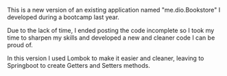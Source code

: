 This is a new version of an existing application named "me.dio.Bookstore" I developed during a bootcamp last year. 

Due to the lack of time, I ended posting the code incomplete so I took my time to sharpen my skills and developed a new and cleaner code I can be proud of.

In this version I used Lombok to make it easier and cleaner, leaving to Springboot to create Getters and Setters methods.
